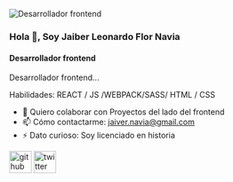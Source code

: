 
![Desarrollador frontend](https://www.canva.com/design/DAEhjPH_Eus/4RR8ztMdGWeR2c_N2p9zxQ/view?utm_content=DAEhjPH_Eus&utm_campaign=designshare&utm_medium=link&utm_source=publishsharelink)
### Hola 👋, Soy Jaiber Leonardo Flor Navia
#### Desarrollador frontend


Desarrollador frontend...

Habilidades: REACT / JS /WEBPACK/SASS/ HTML / CSS

- 👯 Quiero colaborar con Proyectos del lado del frontend 
- 📫 Cómo contactarme: jaiver.navia@gmail.com 
- ⚡ Dato curioso: Soy licenciado en historia 


[<img src='https://cdn.jsdelivr.net/npm/simple-icons@3.0.1/icons/github.svg' alt='github' height='40'>](https://github.com/jaiber91)  [<img src='https://cdn.jsdelivr.net/npm/simple-icons@3.0.1/icons/twitter.svg' alt='twitter' height='40'>](https://twitter.com/@JaiberFN)  

